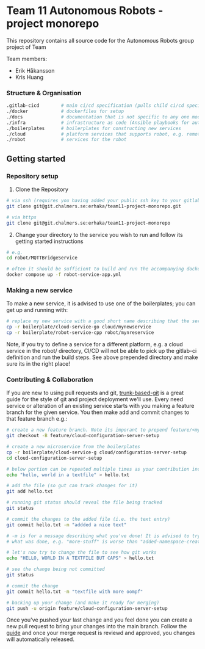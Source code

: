 # Team 11 Autonomous Robots - project monorepo

This repository contains all source code for the Autonomous Robots group project of Team

Team members:

- Erik Håkansson
- Kris Huang

### Structure & Organisation

```bash
.gitlab-cicd        # main ci/cd specification (pulls child ci/cd specifications from e.g. /robot or /cloud)
./docker            # dockerfiles for setup
./docs              # documentation that is not specific to any one module
./infra             # infrastructure as code (Ansible playbooks for automated deployment)
./boilerplates      # boilerplates for constructing new services
./cloud             # platform services that supports robot, e.g. remote configuration server
./robot             # services for the robot
```

## Getting started

### Repository setup

1. Clone the Repository

```bash
# via ssh (requires you having added your public ssh key to your gitlab profile)
git clone git@git.chalmers.se:erhaka/team11-project-monorepo.git

# via https
git clone git@git.chalmers.se:erhaka/team11-project-monorepo
```

2. Change your directory to the service you wish to run and follow its getting started instructions

```bash
# e.g.
cd robot/MQTTBridgeService

# often it should be sufficient to build and run the accompanying dockerfile
docker compose up -f robot-service-app.yml
```

### Making a new service

To make a new service, it is advised to use one of the boilerplates; you can get up and running with:

```bash
# replace my new service with a good short name describing that the service is meant for.
cp -r boilerplate/cloud-service-go cloud/mynewservice
cp -r boilerplate/robot-service-cpp robot/mynreservice
```

Note, if you try to define a service for a different platform, e.g. a cloud service in the robot/ directory,
CI/CD will not be able to pick up the gitlab-ci definition and run the build steps. See above prepended directory
and make sure its in the right place!

### Contributing & Collaboration

If you are new to using pull requests and git, [trunk-based-git](https://www.atlassian.com/continuous-delivery/continuous-integration/trunk-based-development) is a great guide for the style of git and project deployment we'll use. Every need service or alteration of an existing service starts with you making a feature branch for the given service. You then make add and commit changes to that feature branch e.g.:

```bash
# create a new feature branch. Note its imporant to prepend feature/<mydescription> for the CI/CD to do its job.
git checkout -B feature/cloud-configuration-server-setup

# create a new microservice from the boilerplates
cp -r boilerplate/cloud-service-g cloud/configuration-server-setup
cd cloud-configuration-server-setup

# below portion can be repeated multiple times as your contribution includes more changes or files
echo "hello, world in a textfile" > hello.txt

# add the file (so gut can track changes for it)
git add hello.txt

# running git status should reveal the file being tracked
git status

# commit the changes to the added file (i.e. the text entry)
git commit hello.txt -m "addded a nice text"

# -m is for a message describing what you've done! It is advised to try to be clear
# what was done, e.g. "more-stuff" is worse than "added-namespace-creation". (Don't sweat it too much though!)[https://xkcd.com/1296/]

# let's now try to change the file to see how git works
echo "HELLO, WORLD IN A TEXTFILE BUT CAPS" > hello.txt

# see the change being not committed
git status

# commit the change
git commit hello.txt -m "textfile with more oompf"

# backing up your change (and make it ready for merging)
git push -u origin feature/cloud-configuration-server-setup
```

Once you've pushed your last change and you feel done you can create a new pull request to bring your changes into the main branch. Follow the [guide](https://www.google.com/search?client=firefox-b-d&q=gitlab+pull+request) and once your merge request is reviewd and approved, you changes will automatically released.
